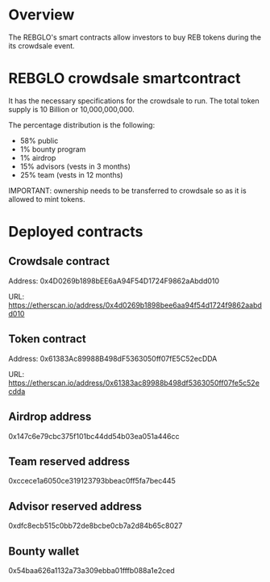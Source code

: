 # Overview
The REBGLO's smart contracts allow investors to buy REB tokens during the its crowdsale event.

# REBGLO crowdsale smartcontract
It has the necessary specifications for the crowdsale to run. The total token supply is 10 Billion or 10,000,000,000.

The percentage distribution is the following:
- 58% public
- 1% bounty program
- 1% airdrop
- 15% advisors (vests in 3 months)
- 25% team (vests in 12 months)

IMPORTANT: ownership needs to be transferred to crowdsale so as it is allowed to mint tokens.

# Deployed contracts
## Crowdsale contract
Address: 0x4D0269b1898bEE6aA94F54D1724F9862aAbdd010

URL: https://etherscan.io/address/0x4d0269b1898bee6aa94f54d1724f9862aabdd010

## Token contract
Address: 0x61383Ac89988B498dF5363050ff07fE5C52ecDDA

URL: https://etherscan.io/address/0x61383ac89988b498df5363050ff07fe5c52ecdda

## Airdrop address
0x147c6e79cbc375f101bc44dd54b03ea051a446cc

## Team reserved address
0xccece1a6050ce319123793bbeac0ff5fa7bec445

## Advisor reserved address
0xdfc8ecb515c0bb72de8bcbe0cb7a2d84b65c8027

## Bounty wallet
0x54baa626a1132a73a309ebba01fffb088a1e2ced
